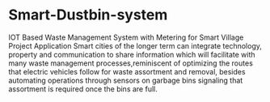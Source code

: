 # Smart-Dustbin-system
IOT Based Waste Management System with Metering for Smart Village Project Application  Smart cities of the longer term can integrate technology, property and communication to share information which will facilitate with many waste management processes,reminiscent of optimizing the routes that electric vehicles follow for waste assortment and removal, besides automating operations through sensors on garbage bins signaling that assortment is required once the bins are full.
